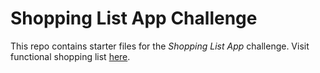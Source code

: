 # Shopping List App Challenge

This repo contains starter files for the *Shopping List App* challenge.
Visit functional shopping list [here](https://jocelle23.github.io/shopping-list/).